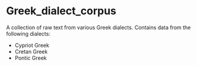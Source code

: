 # Greek_dialect_corpus
A collection of raw text from various Greek dialects. Contains data from the following dialects:
- Cypriot Greek
- Cretan Greek
- Pontic Greek
